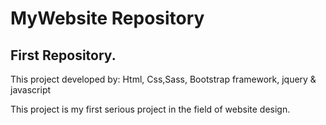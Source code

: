 # MyWebsite Repository
## First Repository.
This project developed by:
Html, Css,Sass, Bootstrap framework, jquery & javascript

This project is my first serious project in the field of website design.

